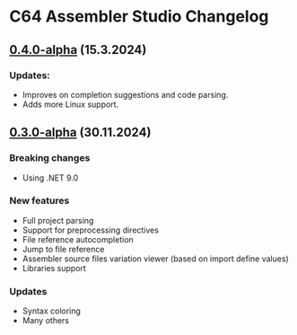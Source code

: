 # C64 Assembler Studio Changelog

## [0.4.0-alpha](https://github.com/MihaMarkic/C64-Assembler-Studio/releases/tag/0.4.0-alpha) (15.3.2024)

### Updates:
* Improves on completion suggestions and code parsing.
* Adds more Linux support.

## [0.3.0-alpha](https://github.com/MihaMarkic/C64-Assembler-Studio/releases/tag/0.3.0-alpha) (30.11.2024)

### Breaking changes
* Using .NET 9.0

### New features
* Full project parsing
* Support for preprocessing directives
* File reference autocompletion
* Jump to file reference
* Assembler source files variation viewer (based on import define values)
* Libraries support

### Updates
* Syntax coloring
* Many others